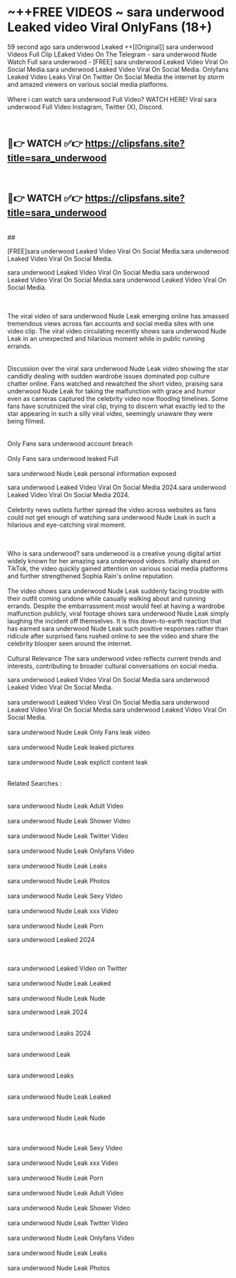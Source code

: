 # ~++FREE VIDEOS ~ sara underwood Leaked video Viral OnlyFans (18+)<br>


59 second ago sara underwood Leaked ++[[Original]] sara underwood Videos Full Clip LEaked Video On The Telegram  - sara underwood Nude  Watch Full sara underwood - [FREE] sara underwood Leaked Video Viral On Social Media.sara underwood Leaked Video Viral On Social Media.   Onlyfans Leaked Video Leaks Viral On Twitter On Social Media the internet by storm and amazed viewers on various social media platforms. <br><br>
Where i can watch sara underwood Full Video? WATCH HERE! Viral sara underwood Full Video Instagram, Twitter (X), Discord. <br>


 <br>

##  🔴👉 WATCH ✅👉  <a href="https://clipsfans.site?title=sara_underwood&ref=git">https://clipsfans.site?title=sara_underwood</a> <br>
  <br>

##  🔴👉 WATCH ✅👉  <a href="https://clipsfans.site?title=sara_underwood&ref=git">https://clipsfans.site?title=sara_underwood</a> <br>
  <br>
  ##



[FREE]sara underwood Leaked Video Viral On Social Media.sara underwood Leaked Video Viral On Social Media. <br>

sara underwood Leaked Video Viral On Social Media.sara underwood Leaked Video Viral On Social Media.sara underwood Leaked Video Viral On Social Media. <br>


  <br>

  <br>
The viral video of sara underwood Nude Leak emerging online has amassed tremendous views across fan accounts and social media sites with one video clip. The viral video circulating recently shows sara underwood Nude Leak in an unexpected and hilarious moment while in public running errands.<br>
<br>


<br>
Discussion over the viral sara underwood Nude Leak video showing the star candidly dealing with sudden wardrobe issues dominated pop culture chatter online. Fans watched and rewatched the short video, praising sara underwood Nude Leak for taking the malfunction with grace and humor even as cameras captured the celebrity video now flooding timelines. Some fans have scrutinized the viral clip, trying to discern what exactly led to the star appearing in such a silly viral video, seemingly unaware they were being filmed.<br>
<br>
<br> 
Only Fans sara underwood account breach<br>
<br>
Only Fans sara underwood leaked Full <br>
<br>
sara underwood Nude Leak personal information exposed<br>

sara underwood Leaked Video Viral On Social Media 2024.sara underwood Leaked Video Viral On Social Media 2024. <br>
<br>
Celebrity news outlets further spread the video across websites as fans could not get enough of watching sara underwood Nude Leak in such a hilarious and eye-catching viral moment.<br>
<br>

<br>
Who is sara underwood? sara underwood is a creative young digital artist widely known for her amazing sara underwood videos. Initially shared on TikTok, the video quickly gained attention on various social media platforms and further strengthened Sophia Rain's online reputation.<br>
<br>
The video shows sara underwood Nude Leak suddenly facing trouble with their outfit coming undone while casually walking about and running errands. Despite the embarrassment most would feel at having a wardrobe malfunction publicly, viral footage shows sara underwood Nude Leak simply laughing the incident off themselves. It is this down-to-earth reaction that has earned sara underwood Nude Leak such positive responses rather than ridicule after surprised fans rushed online to see the video and share the celebrity blooper seen around the internet.<br>
<br>
Cultural Relevance The sara underwood video reflects current trends and interests, contributing to broader cultural conversations on social media.<br>

sara underwood Leaked Video Viral On Social Media.sara underwood Leaked Video Viral On Social Media.<br>
<br>
sara underwood Leaked Video Viral On Social Media.sara underwood Leaked Video Viral On Social Media.sara underwood Leaked Video Viral On Social Media.<br>
<br>
sara underwood Nude Leak Only Fans leak video<br>
<br>
sara underwood Nude Leak leaked pictures<br>
<br>
sara underwood Nude Leak explicit content leak<br>


<br>
Related Searches :<br>
<br>

<br>
sara underwood Nude Leak Adult Video<br>
<br>
sara underwood Nude Leak Shower Video<br>
<br>
sara underwood Nude Leak Twitter Video<br>
<br>
sara underwood Nude Leak Onlyfans Video<br>
<br>
sara underwood Nude Leak Leaks<br>
<br>
sara underwood Nude Leak Photos<br>

<br>
sara underwood Nude Leak Sexy Video<br>
<br>
sara underwood Nude Leak xxx Video<br>
<br>
sara underwood Nude Leak Porn<br>

sara underwood  Leaked 2024 <br> <br>
<br>

sara underwood Leaked Video on Twitter <br>
<br>
sara underwood Nude Leak Leaked<br>
<br>
sara underwood Nude Leak Nude<br>


sara underwood  Leak 2024 <br> <br>



sara underwood  Leaks 2024 <br> <br>



 
sara underwood  Leak<br> <br>



sara underwood  Leaks<br> <br>


sara underwood Nude Leak Leaked<br> <br>

sara underwood Nude Leak Nude<br> <br>
<br> <br>
sara underwood Nude Leak Sexy Video
<br> <br>
sara underwood Nude Leak xxx Video
<br> <br>
sara underwood Nude Leak Porn
<br> <br>
sara underwood Nude Leak Adult Video
<br> <br>
sara underwood Nude Leak Shower Video
<br> <br>
sara underwood Nude Leak Twitter Video
<br> <br>
sara underwood Nude Leak Onlyfans Video
<br> <br>
sara underwood Nude Leak Leaks
<br> <br>
sara underwood Nude Leak Photos






</p>




 



</p>










